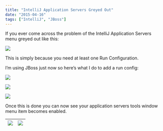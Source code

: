 ```yaml
---
title: "IntelliJ Application Servers Greyed Out"
date: "2015-04-16"
tags: ["IntelliJ", "JBoss"]
---
```


If you ever come across the problem of the IntelliJ Application Servers menu greyed out like this:

![](/images//images/image_thumb_365.png)

This is simply because you need at least one Run Configuration.

I’m using JBoss just now so here’s what I do to add a run config:

![](/images//images/image_thumb_366.png)

![](/images//images/image_thumb_367.png)

![](/images//images/image_thumb_368.png)

Once this is done you can now see your application servers tools window menu item becomes enabled.

| ![](/images//images/image_thumb_369.png) | ![](/images//images/image_thumb_370.png) |
| ---------------------------------------- | ---------------------------------------- |
